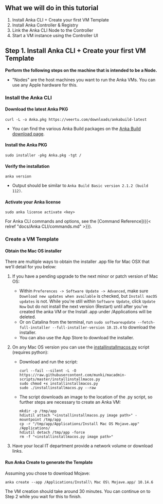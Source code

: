 ## What we will do in this tutorial
1. Install Anka CLI + Create your first VM Template
2. Install Anka Controller & Registry
3. Link the Anka CLI Node to the Controller
4. Start a VM instance using the Controller UI

## Step 1. Install Anka CLI + Create your first VM Template

**Perform the following steps on the machine that is intended to be a Node.**
- "Nodes" are the host machines you want to run the Anka VMs. You can use any Apple hardware for this.

### Install the Anka CLI

#### Download the latest Anka PKG
```shell
curl -L -o Anka.pkg https://veertu.com/downloads/ankabuild-latest
```
- You can find the various Anka Build packages on the [Anka Build download page](https://veertu.com/download-anka-build/).

#### Install the Anka PKG
```shell
sudo installer -pkg Anka.pkg -tgt /
```

#### Verify the installation
```shell 
anka version
```
- Output should be similar to `Anka Build Basic version 2.1.2 (build 112)`.

#### Activate your Anka license
```
sudo anka license activate <key>
```

For Anka CLI commands and options, see the [Command Reference]({{< relref "docs/Anka CLI/commands.md" >}}).

### Create a VM Template

#### Obtain the Mac OS installer

There are multiple ways to obtain the installer .app file for Mac OSX that we'll detail for you below:

1. If you have a pending upgrade to the next minor or patch version of Mac OS:
    - Within `Preferences -> Software Update -> Advanced`, make sure `Download new updates when available` is checked, but `Install macOS updates` is not. While you're still within `Software Update`, click `Update Now` but do not install the next version (Restart) until after you've created the anka VM or the Install .app under /Applications will be deleted.
    - Or on Catalina from the terminal, run `sudo softwareupdate --fetch-full-installer --full-installer-version 10.15.4` to download the installer.
    - You can also use the App Store to download the installer.
2. On any Mac OS version you can use the [installinstallmacos.py](https://github.com/munki/macadmin-scripts) script (requires python):

    - Download and run the script:  
      ```shell
      curl --fail --silent -L -O https://raw.githubusercontent.com/munki/macadmin-scripts/master/installinstallmacos.py
      sudo chmod +x installinstallmacos.py
      sudo ./installinstallmacos.py --raw
      ```

    - The script downloads an image to the location of the .py script, so further steps are necessary to create an Anka VM:
      ```shell
      mkdir -p /tmp/app
      hdiutil attach "<installinstallmacos.py image path>" -mountpoint /tmp/app
      cp -r "/tmp/app/Applications/Install Mac OS Mojave.app" /Applications/
      hdiutil detach /tmp/app -force
      rm -f "<installinstallmacos.py image path>"
      ```
3. Have your local IT department provide a network volume or download links.

#### Run Anka Create to generate the Template
Assuming you chose to download Mojave:
```shell
anka create --app /Applications/Install\ Mac OS\ Mojave.app/ 10.14.6
```

The VM creation should take around 30 minutes. You can continue on to Step 2 while you wait for this to finish.